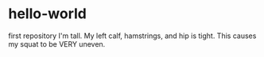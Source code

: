 # hello-world
first repository
I'm tall. My left calf, hamstrings, and hip is tight. This causes my squat to be VERY uneven.
